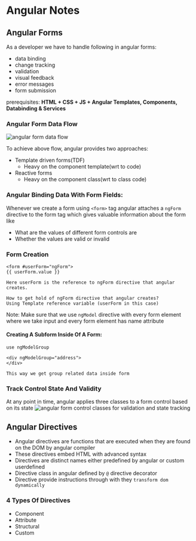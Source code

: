 # Angular Notes

## Angular Forms

As a developer we have to handle following in angular forms:
- data binding
- change tracking
- validation
- visual feedback
- error messages
- form submission

prerequisites: **HTML + CSS + JS + Angular Templates, Components, Databinding & Services**

### Angular Form Data Flow 
![angular form data flow](static/angular/angular_form_data_flow.png)

To achieve above flow, angular provides two approaches:
- Template driven forms(TDF)
    - Heavy on the component template(wrt to code)
- Reactive forms
    - Heavy on the component class(wrt to class code)

### Angular Binding Data With Form Fields:
Whenever we create a form using `<form>` tag angular attaches a `ngForm` directive to the form tag which gives valuable information about the form like
- What are the values of different form controls are
- Whether the values are valid or invalid


### Form Creation
```
<form #userForm="ngForm">
{{ userForm.value }}

Here userForm is the reference to ngForm directive that angular creates.

How to get hold of ngForm directive that angular creates? 
Using Template reference variable (userForm in this case)
```

Note: Make sure that we use `ngModel` directive with every form element where we take input and every form element has name attribute

#### Creating A Subform Inside Of A Form:
```
use ngModelGroup

<div ngModelGroup="address">
</div>

This way we get group related data inside form
```


### Track Control State And Validity
At any point in time, angular applies three classes to a form control based on its state
![angular form control classes for validation and state tracking](static/angular/angular_form_control.png)


## Angular Directives
* Angular directives are functions that are executed when they are found on the DOM by angular compiler
* These directives  embed HTML with advanced syntax
* Directives are distinct names either predefined by angular or custom userdefined
* Directive class in angular defined by `@` directive decorator
* Directive provide instructions through with they `transform dom dynamically`


### 4 Types Of Directives
- Component
- Attribute
- Structural
- Custom
